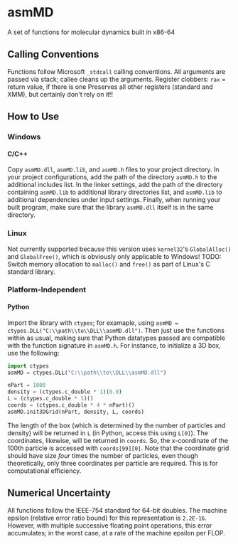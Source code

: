 # asmMD
A set of functions for molecular dynamics built in x86-64



## Calling Conventions
Functions follow Microsoft `_stdcall` calling conventions. All arguments are passed via stack; callee cleans up the arguments.
Register clobbers: `rax` = return value, if there is one
Preserves all other registers (standard and XMM), but certainly don't rely on it!!



## How to Use


### Windows

#### C/C++
Copy `asmMD.dll`, `asmMD.lib`, and `asmMD.h` files to your project directory. In your project configurations, add the path of the directory `asmMD.h` to the additional includes list. In the linker settings, add the path of the directory containing `asmMD.lib` to additional library directories list, and `asmMD.lib` to additional dependencies under input settings. Finally, when running your built program, make sure that the library `asmMD.dll` itself is in the same directory.


### Linux
Not currently supported because this version uses `kernel32`'s `GlobalAlloc()` and `GlobalFree()`, which is obviously only applicable to Windows! TODO: Switch memory allocation to `malloc()` and `free()` as part of Linux's C standard library.


### Platform-Independent

#### Python
Import the library with `ctypes`; for examaple, using `asmMD = ctypes.DLL("C:\\path\\to\\DLL\\asmMD.dll")`. Then just use the functions within as usual, making sure that Python datatypes passed are compatible with the function signature in `asmMD.h`. For instance, to initialize a 3D box, use the following:

```python
import ctypes
asmMD = ctypes.DLL("C:\\path\\to\\DLL\\asmMD.dll")

nPart = 1000
density = (ctypes.c_double * 1)(0.9)
L = (ctypes.c_double * 1)()
coords = (ctypes.c_double * 4 * nPart)()
asmMD.init3DGrid(nPart, density, L, coords)
```

The length of the box (which is determined by the number of particles and density) will be returned in `L` (in Python, access this using `L[0]`). The coordinates, likewise, will be returned in `coords`. So, the x-coordinate of the 100th particle is accessed with `coords[99][0]`. Note that the coordinate grid should have size _four_ times the number of particles, even though theoretically, only three coordinates per particle are required. This is for computational efficiency.



## Numerical Uncertainty
All functions follow the IEEE-754 standard for 64-bit doubles. The machine epsilon (relative error ratio bound) for this representation is `2.2E-16`. However, with multiple successive floating point operations, this error accumulates; in the worst case, at a rate of the machine epsilon per FLOP.
